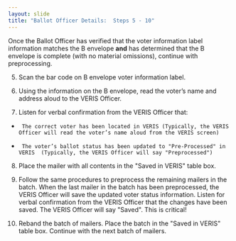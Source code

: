 ```yaml
---
layout: slide
title: "Ballot Officer Details:  Steps 5 - 10"
---
```


Once the Ballot Officer has verified that the voter information label information matches the B envelope **and** has determined that the B envelope is complete (with no material omissions), continue with preprocessing.  

5.  Scan the bar code on B envelope voter information label. 

6.  Using the information on the B envelope, read the voter’s name and address aloud to the VERIS Officer.  

7.  Listen for verbal confirmation from the VERIS Officer that:
*      The correct voter has been located in VERIS (Typically, the VERIS Officer will read the voter’s name aloud from the VERIS screen)
*      The voter’s ballot status has been updated to "Pre-Processed" in VERIS  (Typically, the VERIS Officer will say "Preprocessed")

8.  Place the mailer with all contents in the "Saved in VERIS" table box.

9.  Follow the same procedures to preprocess the remaining mailers in the batch.  When the last mailer in the batch has been preprocessed, the VERIS Officer will save the updated voter status information.  Listen for verbal confirmation from the VERIS Officer that the changes have been saved.  The VERIS Officer will say "Saved".  This is critical! 

10. Reband the batch of mailers.  Place the batch in the "Saved in VERIS" table box.  Continue with the next batch of mailers.
